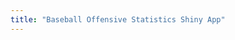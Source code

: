 ```yaml
---
title: "Baseball Offensive Statistics Shiny App"
---
```

<script>
top.window.location = 'http://danmalter.github.io/shinyapp/hr-hitters';
</script>


